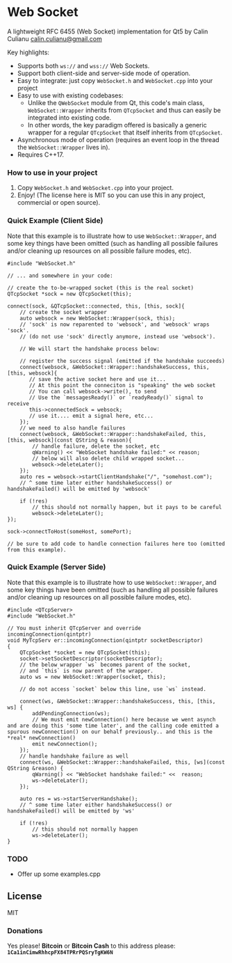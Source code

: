 # Web Socket

A lightweight RFC 6455 (Web Socket) implementation for Qt5 by Calin Culianu <calin.culianu@gmail.com>

Key highlights:
  - Supports both `ws://` and `wss://` Web Sockets.
  - Support both client-side and server-side mode of operation.
  - Easy to integrate: just copy `WebSocket.h` and `WebSocket.cpp` into your project
  - Easy to use with existing codebases:
    - Unlike the `QWebSocket` module from Qt, this code's main class, `WebSocket::Wrapper` inherits from `QTcpSocket` and thus can easily be integrated into existing code.
    - In other words, the key paradigm offered is basically a generic wrapper for a regular `QTcpSocket` that itself inherits from `QTcpSocket`.
  - Asynchronous mode of operation (requires an event loop in the thread the `WebSocket::Wrapper` lives in).
  - Requires C++17.

### How to use in your project

1. Copy `WebSocket.h` and `WebSocket.cpp` into your project.
2. Enjoy!  (The license here is MIT so you can use this in any project, commercial or open source).

### Quick Example (Client Side)
Note that this example is to illustrate how to use `WebSocket::Wrapper`, and some key things have been omitted (such as handling all possible failures and/or cleaning up resources on all possible failure modes, etc).
```
#include "WebSocket.h"

// ... and somewhere in your code:

// create the to-be-wrapped socket (this is the real socket)
QTcpSocket *sock = new QTcpSocket(this);

connect(sock, &QTcpSocket::connected, this, [this, sock]{
    // create the socket wrapper
    auto websock = new WebSocket::Wrapper(sock, this);
    // 'sock' is now reparented to 'websock', and 'websock' wraps 'sock'.
    // (do not use 'sock' directly anymore, instead use 'websock').

    // We will start the handshake process below:

    // register the success signal (emitted if the handshake succeeds)
    connect(websock, &WebSocket::Wrapper::handshakeSuccess, this, [this, websock]{
       // save the active socket here and use it...
       // At this point the conneciton is "speaking" the web socket
       // You can call websock->write(), to send
       // Use the `messagesReady()` or `readyReady()` signal to receive
       this->connectedSock = websock;
       // use it.... emit a signal here, etc...
    });
    // we need to also handle failures
    connect(websock, &WebSocket::Wrapper::handshakeFailed, this, [this, websock](const QString & reason){
        // handle failure, delete the socket, etc
        qWarning() << "WebSocket handshake failed:" << reason;
        // below will also delete child wrapped socket...
        websock->deleteLater();
    });
    auto res = websock->startClientHandshake("/", "somehost.com");
    // ^ some time later either handshakeSuccess() or handshakeFailed() will be emitted by 'websock'

    if (!res)
        // this should not normally happen, but it pays to be careful
        websock->deleteLater();
});

sock->connectToHost(someHost, somePort);

// be sure to add code to handle connection failures here too (omitted from this example).
```

### Quick Example (Server Side)
Note that this example is to illustrate how to use `WebSocket::Wrapper`, and some key things have been omitted (such as handling all possible failures and/or cleaning up resources on all possible failure modes, etc).

```
#include <QTcpServer>
#include "WebSocket.h"

// You must inherit QTcpServer and override incomingConnection(qintptr)
void MyTcpServ er::incomingConnection(qintptr socketDescriptor)
{
    QTcpSocket *socket = new QTcpSocket(this);
    socket->setSocketDescriptor(socketDescriptor);
    // the below wrapper `ws` becomes parent of the socket,
    // and `this` is now parent of the wrapper.
    auto ws = new WebSocket::Wrapper(socket, this);

    // do not access `socket` below this line, use `ws` instead.

    connect(ws, &WebSocket::Wrapper::handshakeSuccess, this, [this, ws] {
        addPendingConnection(ws);
        // We must emit newConnection() here because we went asynch and are doing this 'some time later', and the calling code emitted a spurous newConnection() on our behalf previously.. and this is the *real* newConnection()
        emit newConnection();
    });
    // handle handshake failure as well
    connect(ws, &WebSocket::Wrapper::handshakeFailed, this, [ws](const QString &reason) {
        qWarning() << "WebSocket handshake failed:" <<  reason;
        ws->deleteLater();
    });

    auto res = ws->startServerHandshake();
    // ^ some time later either handshakeSuccess() or handshakeFailed() will be emitted by 'ws'

    if (!res)
        // this should not normally happen
        ws->deleteLater();
}
```

### TODO

 - Offer up some examples.cpp

License
----

MIT

### Donations
Yes please!  **Bitcoin** or **Bitcoin Cash** to this address please: **`1Ca1inCimwRhhcpFX84TPRrPQSryTgKW6N`**
